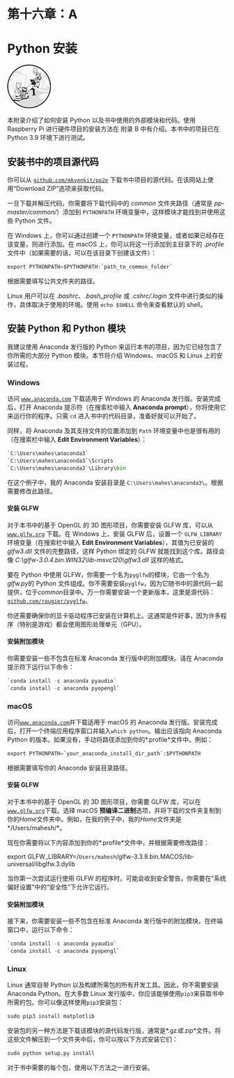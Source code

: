 # 第十六章：A

# Python 安装

![](img/nsp-venkitachalam503045-circle-image.jpg)

本附录介绍了如何安装 Python 以及书中使用的外部模块和代码。使用 Raspberry Pi 进行硬件项目的安装方法在 附录 B 中有介绍。本书中的项目已在 Python 3.9 环境下进行测试。

## 安装书中的项目源代码

你可以从 [`github.com/mkvenkit/pp2e`](https://github.com/mkvenkit/pp2e) 下载书中项目的源代码。在该网站上使用“Download ZIP”选项来获取代码。

一旦下载并解压代码，你需要将下载代码中的 *common* 文件夹路径（通常是 *pp-master/common/*）添加到 `PYTHONPATH` 环境变量中，这样模块才能找到并使用这些 Python 文件。

在 Windows 上，你可以通过创建一个 `PYTHONPATH` 环境变量，或者如果已经存在该变量，则进行添加。在 macOS 上，你可以将这一行添加到主目录下的 *.profile* 文件中（如果需要的话，可以在该目录下创建该文件）：

```py
export PYTHONPATH=$PYTHONPATH:`path_to_common_folder`

```

根据需要填写公共文件夹的路径。

Linux 用户可以在 *.bashrc*、*.bash_profile* 或 *.cshrc/.login* 文件中进行类似的操作，具体取决于使用的环境。使用 `echo $SHELL` 命令来查看默认的 shell。

## 安装 Python 和 Python 模块

我建议使用 Anaconda 发行版的 Python 来运行本书的项目，因为它已经包含了你所需的大部分 Python 模块。本节将介绍 Windows、macOS 和 Linux 上的安装过程。

### Windows

访问 [`www.anaconda.com`](https://www.anaconda.com) 下载适用于 Windows 的 Anaconda 发行版。安装完成后，打开 Anaconda 提示符（在搜索栏中输入 **Anaconda prompt**），你将使用它来运行你的程序。只需 `cd` 进入书中的代码目录，准备好就可以开始了。

同样，将 Anaconda 及其支持文件的位置添加到 `Path` 环境变量中也是很有用的（在搜索栏中输入 **Edit Environment Variables**）：

```py
`C:\Users\mahes\anaconda3`
`C:\Users\mahes\anaconda3`\Scripts
`C:\Users\mahes\anaconda3`\Library\bin

```

在这个例子中，我的 Anaconda 安装目录是 `C:\Users\mahes\anaconda3\`。根据需要修改此路径。

#### 安装 GLFW

对于本书中的基于 OpenGL 的 3D 图形项目，你需要安装 GLFW 库，可以从 [`www.glfw.org`](http://www.glfw.org) 下载。在 Windows 上，安装 GLFW 后，设置一个 `GLFW_LIBRARY` 环境变量（在搜索栏中输入 **Edit Environment Variables**），其值为已安装的 *glfw3.dll* 文件的完整路径，这样 Python 绑定的 GLFW 就能找到这个库。路径会像 *C:\glfw-3.0.4.bin.WIN32\lib-msvc120\glfw3.dll* 这样的格式。

要在 Python 中使用 GLFW，你需要一个名为`pyglfw`的模块，它由一个名为*glfw.py*的 Python 文件组成。你不需要安装`pyglfw`，因为它随书中的源代码一起提供，位于*common*目录中。万一你需要安装一个更新版本，这里是源代码：[`github.com/rougier/pyglfw`](https://github.com/rougier/pyglfw)。

你还需要确保你的显卡驱动程序已安装在计算机上。这通常是件好事，因为许多程序（特别是游戏）都会使用图形处理单元（GPU）。

#### 安装附加模块

你需要安装一些不包含在标准 Anaconda 发行版中的附加模块。请在 Anaconda 提示符下运行以下命令：

```py
`conda install -c anaconda pyaudio`
`conda install -c anaconda pyopengl`

```

### macOS

访问[`www.anaconda.com`](https://www.anaconda.com)并下载适用于 macOS 的 Anaconda 发行版。安装完成后，打开一个终端应用程序窗口并输入`which python`。输出应该指向 Anaconda Python 的版本。如果没有，手动将路径添加到你的*.profile*文件中。例如：

```py
export PYTHONPATH=`your_anaconda_install_dir_path`:$PYTHONPATH

```

根据需要填写你的 Anaconda 安装目录路径。

#### 安装 GLFW

对于本书中的基于 OpenGL 的 3D 图形项目，你需要 GLFW 库，可以在[`www.glfw.org`](http://www.glfw.org)下载。选择 macOS **预编译二进制**选项，并将下载的文件夹复制到你的*Home*文件夹中。例如，在我的例子中，我的*Home*文件夹是*/Users/mahesh/*。

现在你需要将以下内容添加到你的*.profile*文件中，并根据需要修改路径：

export GLFW_LIBRARY=/`Users/mahesh`/glfw-3.3.8.bin.MACOS/lib-universal/libglfw.3.dylib

当你第一次尝试运行使用 GLFW 的程序时，可能会收到安全警告。你需要在“系统偏好设置”中的“安全性”下允许它运行。

#### 安装附加模块

接下来，你需要安装一些不包含在标准 Anaconda 发行版中的附加模块。在终端窗口中，运行以下命令：

```py
`conda install -c anaconda pyaudio`
`conda install -c anaconda pyopengl`

```

### Linux

Linux 通常自带 Python 以及构建所需包的所有开发工具。因此，你不需要安装 Anaconda Python。在大多数 Linux 发行版中，你应该能够使用`pip3`来获取书中所需的包。你可以像这样使用`pip3`安装包：

```py
sudo pip3 install matplotlib

```

安装包的另一种方法是下载该模块的源代码发行版，通常是*.gz*或*.zip*文件。将这些文件解压到一个文件夹中后，你可以按以下方式安装它们：

```py
sudo python setup.py install

```

对于书中需要的每个包，使用以下方法之一进行安装。
